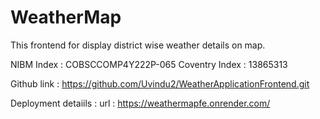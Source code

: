 # WeatherMap
This frontend for display district wise weather details on map. 

NIBM Index : COBSCCOMP4Y222P-065
Coventry Index : 13865313

Github link : https://github.com/Uvindu2/WeatherApplicationFrontend.git

Deployment detaiils : 
url : https://weathermapfe.onrender.com/
